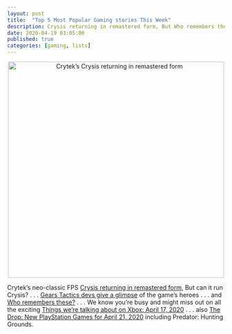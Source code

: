 ```yaml
---
layout: post
title:  "Top 5 Most Popular Gaming stories This Week"
description: Crysis returning in remastered form, But Who remembers these? and Gears Tactics devs give a glimpse about their heroes?
date: 2020-04-19 03:05:00
published: true
categories: [gaming, lists]
---
```


<p align="center">
    <img src="http://brutalgamer.com/wp-content/uploads/2020/04/Crysis-Remastered-Key-Art-With-Title.jpg" alt="Crytek’s Crysis returning in remastered form" width="500" />
</p>


Crytek’s neo-classic FPS [Crysis returning in remastered form](http://brutalgamer.com/2020/04/17/cryteks-neo-classic-fps-crysis-returning-in-remastered-form/), But can it run Crysis? . . . [Gears Tactics devs give a glimpse](https://www.pcinvasion.com/gears-tactics-devs-give-a-glimpse-of-the-games-heroes/) of the game’s heroes . . . and [Who remembers these?](https://www.reddit.com/r/gaming/comments/g3x2jd/who_remembers_these/) . . . We know you’re busy and might miss out on all the exciting [Things we’re talking about on Xbox: April 17, 2020](https://news.xbox.com/en-us/2020/04/17/this-week-on-xbox-april-17-2020/) . . . also [The Drop: New PlayStation Games for April 21, 2020](https://blog.us.playstation.com/2020/04/17/the-drop-new-playstation-games-for-april-21-2020/) including Predator: Hunting Grounds.